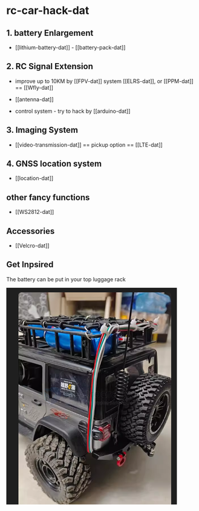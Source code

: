 
# rc-car-hack-dat


## 1. battery Enlargement 

- [[lithium-battery-dat]] - [[battery-pack-dat]]


## 2. RC Signal Extension

- improve up to 10KM by [[FPV-dat]] system [[ELRS-dat]], or [[PPM-dat]] == [[Wfly-dat]]

- [[antenna-dat]]

- control system - try to hack by [[arduino-dat]]

## 3. Imaging System 

- [[video-transmission-dat]] == pickup option == [[LTE-dat]]


## 4. GNSS location system 

- [[location-dat]]


## other fancy functions 

- [[WS2812-dat]]




## Accessories

- [[Velcro-dat]]


## Get Inpsired 

The battery can be put in your top luggage rack 

![](2025-05-12-18-37-13.png)
